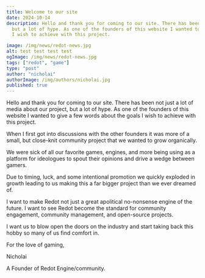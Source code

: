 ```yaml
---
title: Welcome to our site
date: 2024-10-14
description: Hello and thank you for coming to our site. There has been not just a lot of media about our project, 
  but a lot of hype. As one of the founders of this website I wanted to give a few words about the goals 
  I wish to achieve with this project.

image: /img/news/redot-news.jpg
alt: test test test test
ogImage: /img/news/redot-news.jpg
tags: ["redot", "game"]
type: "post"
author: "nicholai"
authorImage: /img/authors/nicholai.jpg
published: true
---
```


Hello and thank you for coming to our site. There has been not just a lot of media about our project, 
but a lot of hype. As one of the founders of this website I wanted to give a few words about the goals 
I wish to achieve with this project.


When I first got into discussions with the other founders it was more of a small, but close-knit 
community project that we wanted to grow organically.


We were sick of all our favorite games, engines, and more being using as a platform for ideologues 
to spout their opinions and drive a wedge between gamers.


Due to timing, luck, and some intentional promotion we quickly exploded in growth leading to us 
making this a far bigger project than we ever dreamed of.


I want to make Redot not just a great apolitical no-nonsense engine of the future. I want to see 
Redot become the standard for community engagement, community management, and open-source projects.


I want us to blow open the doors on the industry and start taking back this hobby so many of us 
find comfort in.


For the love of gaming,


Nicholai


A Founder of Redot Engine/community.